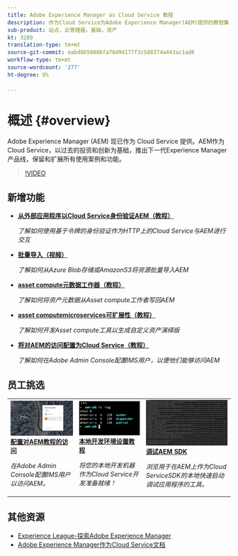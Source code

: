 ```yaml
---
title: Adobe Experience Manager as Cloud Service 教程
description: 作为Cloud Service为Adobe Experience Manager(AEM)提供的教程集
sub-product: 站点，云管理器，基础，资产
kt: 3289
translation-type: tm+mt
source-git-commit: eabd8650886fa78d9d177f3c588374a443ac1ad6
workflow-type: tm+mt
source-wordcount: '277'
ht-degree: 8%

---
```



# 概述 {#overview}

Adobe Experience Manager (AEM) 现已作为 Cloud Service 提供。AEM作为Cloud Service，以过去的投资和创新为基础，推出下一代Experience Manager产品线，保留和扩展所有使用案例和功能。

>[!VIDEO](https://video.tv.adobe.com/v/31085/?quality=12&learn=on)

## 新增功能

* **[从外部应用程序以Cloud Service身份验证AEM（教程）](../headless-tutorial/authentication/overview.md)**

   *了解如何使用基于令牌的身份验证作为HTTP上的Cloud Service与AEM进行交互*

* **[批量导入（视频）](./migration/bulk-import.md)**

   *了解如何从Azure Blob存储或AmazonS3将资源批量导入AEM*

* **[asset compute元数据工作器（教程）](./asset-compute/advanced/metadata.md)**

   *了解如何将资产元数据从Asset compute工作者写回AEM*

* **[asset computemicroservices可扩展性（教程）](./asset-compute/overview.md)**

   *了解如何开发Asset compute工具以生成自定义资产演绎版*

* **[将对AEM的访问配置为Cloud Service（教程）](./accessing/overview.md)**

   *了解如何在Adobe Admin Console配置IMS用户，以便他们能够访问AEM*


## 员工挑选

<table>
   <td>
      <a href="./accessing/overview.md">
      <img alt="将对AEM的访问配置为Cloud Service" src="./assets/overview/staff-pick__accessing.png"/>
      </a>
      <div>
         <a href="./accessing/overview.md">
         <strong>配置对AEM教程的访问</strong>
         </a>
      </div>
      <p>
         <em>在Adobe Admin Console配置IMS用户以访问AEM。</em>
      <p>
   </td>   
   <td>
      <a href="./local-development-environment/overview.md">
      <img alt="本地开发环境设置教程" src="./assets/overview/staff-pick__local-development-environment-set-up.png"/>
      </a>
      <div>
         <a href="./local-development-environment/overview.md">
         <strong>本地开发环境设置教程</strong>
         </a>
      </div>
      <p>
         <em>将您的本地开发机器作为Cloud Service开发准备就绪！</em>
      <p>
   </td>   
   <td>
      <a href="./debugging/aem-sdk-local-quickstart/overview.md">
      <img alt="调试AEM SDK的本地快速启动" src="./assets/overview/staff-pick__debugging.png"/>
      </a>
      <div>
         <a href="./debugging/aem-sdk-local-quickstart/overview.md">
         <strong>调试AEM SDK</strong>
         </a>
      </div>
      <p>
         <em>浏览用于在AEM上作为Cloud ServiceSDK的本地快速启动调试应用程序的工具。</em>
      <p>
   </td>
</table>

## 其他资源

* [Experience League-探索Adobe Experience Manager](https://experienceleague.adobe.com/#recommended/solutions/experience-manager)
* [Adobe Experience Manager作为Cloud Service文档](https://docs.adobe.com/content/help/en/experience-manager-cloud-service/landing/home.html)
